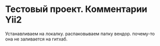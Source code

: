 # Тестовый проект. Комментарии Yii2

Устанавливаем на локалку. распаковываем папку вендор. почему-то она не заливается на гитхаб.
